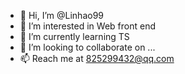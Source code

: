 - 👋 Hi, I’m @Linhao99
- 👀 I’m interested in Web front end
- 🌱 I’m currently learning TS
- 💞️ I’m looking to collaborate on ...
- 📫  Reach me at 825299432@qq.com

<!---
Linhao99/Linhao99 is a ✨ special ✨ repository because its `README.md` (this file) appears on your GitHub profile.
You can click the Preview link to take a look at your changes.
--->
